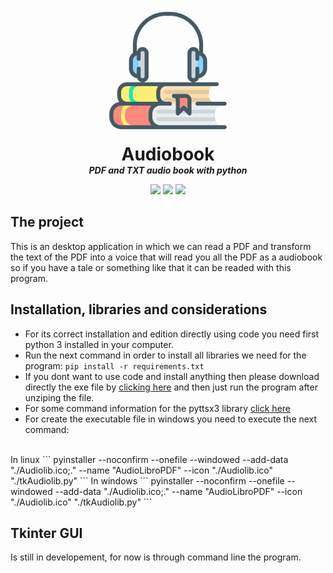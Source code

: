 <p align="center">
  <img width="200" src="https://github.com/dmtzs/Audiobook/blob/master/abimg.png" alt="logo">
  <h1 align="center" style="margin: 0 auto 0 auto;">Audiobook</h1>
  <h5 align="center" style="margin: 0 auto 0 auto;">PDF and TXT audio book with python</h5>
</p>

<p align="center">
    <img src="https://img.shields.io/github/last-commit/dmtzs/Audiobook">
    <img src="https://img.shields.io/github/issues/dmtzs/Audiobook?label=issues">
    <img src="https://img.shields.io/github/stars/dmtzs/Audiobook">
</p>

## The project
This is an desktop application in which we can read a PDF and transform the text of the PDF into 
a voice that will read you all the PDF as a audiobook so if you have a tale or something like that 
it can be readed with this program.

## Installation, libraries and considerations
- For its correct installation and edition directly using code you need first python 3 installed in your computer.
- Run the next command in order to install all libraries we need for the program:
```pip install -r requirements.txt```
- If you dont want to use code and install anything then please download directly the exe file by [clicking here]() and 
then just run the program after unziping the file.
- For some command information for the pyttsx3 library [click here](https://ichi.pro/es/construye-tu-propio-audiolibro-en-7-lineas-de-codigo-python-210934534284465)
- For create the executable file in windows you need to execute the next command:
<br>
In linux
```
pyinstaller --noconfirm --onefile --windowed --add-data "./Audiolib.ico;." --name "AudioLibroPDF" --icon "./Audiolib.ico" "./tkAudiolib.py"
```
In windows
```
pyinstaller --noconfirm --onefile --windowed --add-data "./Audiolib.ico;." --name "AudioLibroPDF" --icon "./Audiolib.ico" "./tkAudiolib.py"
```

## Tkinter GUI
Is still in developement, for now is through command line the program.
